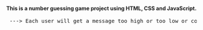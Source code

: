 #### This is a number guessing game project using HTML, CSS and JavaScript.
<pre>
 ---> Each user will get a message too high or too low or correct number!
</pre>

